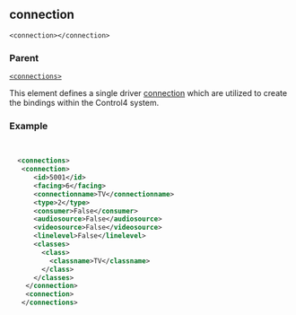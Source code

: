## connection

`<connection></connection>`


### Parent

[`<connections>`][1]


This element defines a single driver [connection][2] which are utilized to create the bindings within the Control4 system. 


### Example

```xml
 

  <connections>
   <connection>
      <id>5001</id>
      <facing>6</facing>
      <connectionname>TV</connectionname>
      <type>2</type>
      <consumer>False</consumer>
      <audiosource>False</audiosource>
      <videosource>False</videosource>
      <linelevel>False</linelevel>
      <classes>
        <class>
          <classname>TV</classname>
        </class>
      </classes>
    </connection>
    <connection>
   </connections>
```

[1]:	https://control4.github.io/docs-driverworks-xml/#connections
[2]:	https://control4.github.io/docs-driverworks-fundamentals/#connections